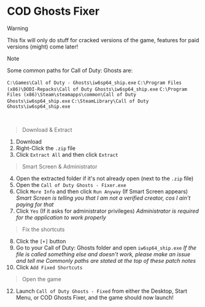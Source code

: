 # COD Ghosts Fixer
> [!WARNING]
>This fix will only do stuff for cracked versions of the game, features for paid versions (might) come later!

> [!NOTE]
> Some common paths for Call of Duty: Ghosts are:
>
> `C:\Games\Call of Duty - Ghosts\iw6sp64_ship.exe`
> `C:\Program Files (x86)\DODI-Repacks\Call of Duty Ghosts\iw6sp64_ship.exe`
> `C:\Program Files (x86)\Steam\steamapps\common\Call of Duty Ghosts\iw6sp64_ship.exe`
> `C:\SteamLibrary\Call of Duty Ghosts\iw6sp64_ship.exe`

<br>

> Download & Extract
1. Download
2. Right-Click the `.zip` file
3. Click `Extract All` and then click `Extract`
> Smart Screen & Administrator
4. Open the extracted folder if it's not already open (next to the `.zip` file)
5. Open the `Call of Duty Ghosts - Fixer.exe`
6. Click `More Info` and then click `Run Anyway` (If Smart Screen appears)
    _Smart Screen is telling you that I am not a verified creator, cos I ain't paying for that_
7. Click `Yes` (If it asks for administrator privileges)
    _Administrator is required for the application to work properly_
> Fix the shortcuts
8. Click the `[+]` button
9. Go to your Call of Duty: Ghosts folder and open `iw6sp64_ship.exe`
    _If the file is called something else and doesn't work, please make an issue and tell me_
    _Commonly paths are stated at the top of these patch notes_
11. Click `Add Fixed Shortcuts`
> Open the game
12. Launch `Call of Duty Ghosts - Fixed` from either the Desktop, Start Menu, or COD Ghosts Fixer, and the game should now launch!
